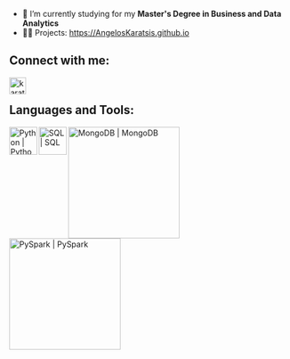 - 🌱 I’m currently studying for my **Master's Degree in Business and Data Analytics**
- 👨‍💻 Projects: https://AngelosKaratsis.github.io

## Connect with me:

[<img align="left" alt="karatsisangelos | LinkedIn" width="30px" src="https://cdn-icons-png.flaticon.com/512/174/174857.png" />][linkedin]

[linkedin]:https://www.linkedin.com/in/karatsis-angelos/
 <br />
## Languages and Tools:

[<img align="left" alt="Python | Python" width="50px" src="https://img.cppng.com/download/2020-06/7-2-python-logo-free-download-png.png"/>][Python]
[<img align="left" alt="SQL | SQL" width="50px" src="https://cdn.iconscout.com/icon/free/png-256/postgresql-11-1175122.png"/>][SQL]
[<img align="left" alt="MongoDB | MongoDB" width="200px" src="https://webimages.mongodb.com/_com_assets/cms/kusb9stg1ndrp7j53-MongoDBLogoBrand1.png?auto=format%252Ccompress"/>][MongoDB]
[<img align="left" alt="PySpark | PySpark" width="200px" src="https://www.edureka.co/blog/wp-content/uploads/2018/07/PySpark-logo-1.jpeg"/>][PySpark]
 
[Python]:https://www.python.org/
[SQL]:https://www.postgresql.org/
[MongoDB]:https://www.mongodb.com/
[PySpark]:https://spark.apache.org/docs/latest/api/python/
